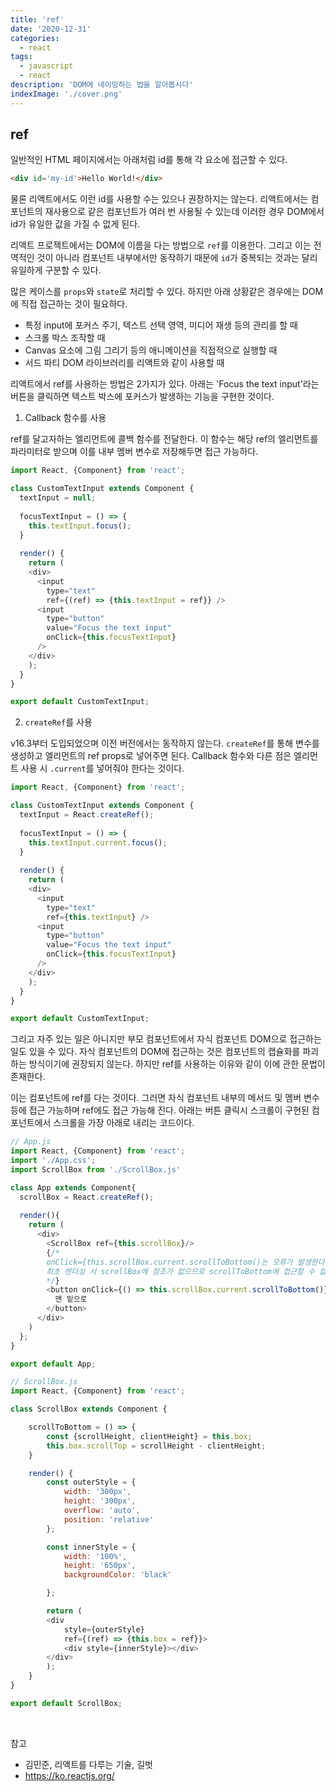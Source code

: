 ```yaml
---
title: 'ref'
date: '2020-12-31'
categories:
  - react
tags:
  - javascript
  - react
description: 'DOM에 네이밍하는 법을 알아봅시다'
indexImage: './cover.png'
---
```


## ref

일반적인 HTML 페이지에서는 아래처럼 id를 통해 각 요소에 접근할 수 있다. 

``` html
<div id='my-id'>Hello World!</div>
```

물론 리액트에서도 이런 id를 사용할 수는 있으나 권장하지는 않는다. 
리액트에서는 컴포넌트의 재사용으로 같은 컴포넌트가 여러 번 사용될 수 있는데 
이러한 경우 DOM에서 id가 유일한 값을 가질 수 없게 된다. 

리액트 프로젝트에서는 DOM에 이름을 다는 방법으로 ```ref```를 이용한다. 
그리고 이는 전역적인 것이 아니라 컴포넌트 내부에서만 동작하기 때문에 ```id```가 중복되는 것과는 달리 유일하게 구분할 수 있다. 

많은 케이스를 ```props```와 ```state```로 처리할 수 있다. 하지만 아래 상황같은 경우에는 DOM에 직접 접근하는 것이 필요하다.
- 특정 input에 포커스 주기, 텍스트 선택 영역, 미디어 재생 등의 관리를 할 때
- 스크롤 박스 조작할 때
- Canvas 요소에 그림 그리기 등의 애니메이션을 직접적으로 실행할 때
- 서드 파티 DOM 라이브러리를 리액트와 같이 사용할 때

리액트에서 ref를 사용하는 방법은 2가지가 있다. 
아래는 'Focus the text input'라는 버튼을 클릭하면 텍스트 박스에 포커스가 발생하는 기능을 구현한 것이다. 

1. Callback 함수를 사용  

  ref를 달고자하는 엘리먼트에 콜백 함수를 전달한다.
  이 함수는 해당 ref의 엘리먼트를 파라미터로 받으며 이를 내부 멤버 변수로 저장해두면 접근 가능하다.

  ``` js
  import React, {Component} from 'react';

  class CustomTextInput extends Component {
    textInput = null;
      
    focusTextInput = () => {
      this.textInput.focus();
    }
    
    render() {
      return (
      <div>
        <input
          type="text"
          ref={(ref) => {this.textInput = ref}} />
        <input
          type="button"
          value="Focus the text input"
          onClick={this.focusTextInput}
        />
      </div>
      );
    }
  }

  export default CustomTextInput;
  ```

2. ```createRef```를 사용 

  v16.3부터 도입되었으며 이전 버전에서는 동작하지 않는다. 
  ```createRef```를 통해 변수를 생성하고 엘리먼트의 ref props로 넣어주면 된다. 
  Callback 함수와 다른 점은 엘리먼트 사용 시 ```.current```를 넣어줘야 한다는 것이다. 

  ``` js
  import React, {Component} from 'react';

  class CustomTextInput extends Component {
    textInput = React.createRef();
      
    focusTextInput = () => {
      this.textInput.current.focus();
    }
    
    render() {
      return (
      <div>
        <input
          type="text"
          ref={this.textInput} />
        <input
          type="button"
          value="Focus the text input"
          onClick={this.focusTextInput}
        />
      </div>
      );
    }
  }

  export default CustomTextInput;
  ```

그리고 자주 있는 일은 아니지만 부모 컴포넌트에서 자식 컴포넌트 DOM으로 접근하는 일도 있을 수 있다. 
자식 컴포넌트의 DOM에 접근하는 것은 컴포넌트의 캡슐화를 파괴하는 방식이기에 권장되지 않는다. 
하지만 ref를 사용하는 이유와 같이 이에 관한 문법이 존재한다. 

이는 컴포넌트에 ref를 다는 것이다. 
그러면 자식 컴포넌트 내부의 메서드 및 멤버 변수 등에 접근 가능하며 ref에도 접근 가능해 진다. 
아래는 버튼 클릭시 스크롤이 구현된 컴포넌트에서 스크롤을 가장 아래로 내리는 코드이다. 

``` js
// App.js
import React, {Component} from 'react';
import './App.css';
import ScrollBox from './ScrollBox.js'

class App extends Component{
  scrollBox = React.createRef();
  
  render(){
    return (
      <div>
        <ScrollBox ref={this.scrollBox}/>
        {/* 
        onClick={this.scrollBox.current.scrollToBottom()는 오류가 발생한다.
        최초 렌더싱 시 scrollBox에 참조가 없으므로 scrollToBottom에 접근할 수 없음 
        */}
        <button onClick={() => this.scrollBox.current.scrollToBottom()}>
          맨 밑으로
        </button>
      </div>
    )
  };
}

export default App;
```

``` js
// ScrollBox.js
import React, {Component} from 'react';

class ScrollBox extends Component {

	scrollToBottom = () => {
		const {scrollHeight, clientHeight} = this.box;
		this.box.scrollTop = scrollHeight - clientHeight;
	}

	render() {
		const outerStyle = {
			width: '300px',
			height: '300px',
			overflow: 'auto',
			position: 'relative'
		};

		const innerStyle = {
			width: '100%',
			height: '650px',
			backgroundColor: 'black'

		};

		return (
		<div
			style={outerStyle}
			ref={(ref) => {this.box = ref}}>
			<div style={innerStyle}></div>
		</div>
		);
	}
}

export default ScrollBox;
```

<br/>

참고
- 김민준, 리액트를 다루는 기술, 길벗
- https://ko.reactjs.org/